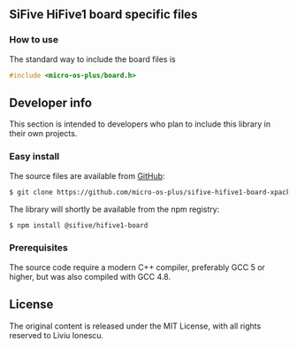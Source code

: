 ## SiFive HiFive1 board specific files

### How to use

The standard way to include the board files is

```c
#include <micro-os-plus/board.h>
```

## Developer info

This section is intended to developers who plan to include this library in their own projects.

### Easy install

The source files are available from [GitHub](https://github.com/micro-os-plus/sifive-hifive1-board-xpack):

```bash
$ git clone https://github.com/micro-os-plus/sifive-hifive1-board-xpack.git sifive-hifive1-board-xpack.git
```

The library will shortly be available from the npm registry:

```bash
$ npm install @sifive/hifive1-board
```

### Prerequisites

The source code require a modern C++ compiler, preferably GCC 5 or higher, but was also compiled with GCC 4.8. 

## License

The original content is released under the MIT License, with all rights reserved to Liviu Ionescu.
